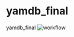 # yamdb_final
yamdb_final
![workflow](https://github.com/seerez/yamdb_final/actions/workflows/yamdb_workflow.yaml/badge.svg)